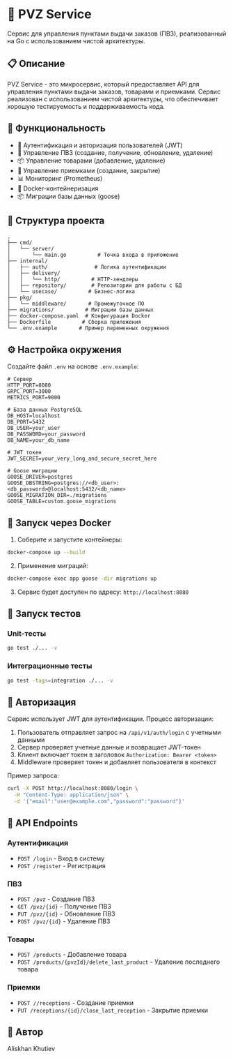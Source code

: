 # 🏪 PVZ Service

Сервис для управления пунктами выдачи заказов (ПВЗ), реализованный на Go с использованием чистой архитектуры.

## 📋 Описание

PVZ Service - это микросервис, который предоставляет API для управления пунктами выдачи заказов, товарами и приемками. Сервис реализован с использованием чистой архитектуры, что обеспечивает хорошую тестируемость и поддерживаемость кода.

## 🚀 Функциональность

- 🔐 Аутентификация и авторизация пользователей (JWT)
- 🏪 Управление ПВЗ (создание, получение, обновление, удаление)
- 📦 Управление товарами (добавление, удаление)
- 📝 Управление приемками (создание, закрытие)
- 📊 Мониторинг (Prometheus)
- 🐳 Docker-контейнеризация
- 📦 Миграции базы данных (goose)

## 📁 Структура проекта

```
.
├── cmd/
│   └── server/
│       └── main.go          # Точка входа в приложение
├── internal/
│   ├── auth/               # Логика аутентификации
│   ├── delivery/
│   │   └── http/          # HTTP-хендлеры
│   ├── repository/        # Репозитории для работы с БД
│   └── usecase/          # Бизнес-логика
├── pkg/
│   └── middleware/       # Промежуточное ПО
├── migrations/          # Миграции базы данных
├── docker-compose.yaml  # Конфигурация Docker
├── Dockerfile          # Сборка приложения
└── .env.example       # Пример переменных окружения
```

## ⚙️ Настройка окружения

Создайте файл `.env` на основе `.env.example`:

```env
# Сервер
HTTP_PORT=8080
GRPC_PORT=3000
METRICS_PORT=9000

# База данных PostgreSQL
DB_HOST=localhost
DB_PORT=5432
DB_USER=your_user
DB_PASSWORD=your_password
DB_NAME=your_db_name

# JWT токен
JWT_SECRET=your_very_long_and_secure_secret_here

# Goose миграции
GOOSE_DRIVER=postgres
GOOSE_DBSTRING=postgres://<db_user>:<db_password>@localhost:5432/<db_name>
GOOSE_MIGRATION_DIR=./migrations
GOOSE_TABLE=custom.goose_migrations
```

## 🐳 Запуск через Docker

1. Соберите и запустите контейнеры:

```bash
docker-compose up --build
```

2. Применение миграций:

```bash
docker-compose exec app goose -dir migrations up
```

3. Сервис будет доступен по адресу: `http://localhost:8080`

## 🧪 Запуск тестов

### Unit-тесты

```bash
go test ./... -v
```

### Интеграционные тесты

```bash
go test -tags=integration ./... -v
```

## 🔐 Авторизация

Сервис использует JWT для аутентификации. Процесс авторизации:

1. Пользователь отправляет запрос на `/api/v1/auth/login` с учетными данными
2. Сервер проверяет учетные данные и возвращает JWT-токен
3. Клиент включает токен в заголовок `Authorization: Bearer <token>`
4. Middleware проверяет токен и добавляет пользователя в контекст

Пример запроса:

```bash
curl -X POST http://localhost:8080/login \
  -H "Content-Type: application/json" \
  -d '{"email":"user@example.com","password":"password"}'
```

## 📝 API Endpoints

### Аутентификация
- `POST /login` - Вход в систему
- `POST /register` - Регистрация

### ПВЗ
- `POST /pvz` - Создание ПВЗ
- `GET /pvz/{id}` - Получение ПВЗ
- `PUT /pvz/{id}` - Обновление ПВЗ
- `POST /pvz/{id}` - Удаление ПВЗ

### Товары
- `POST /products` - Добавление товара
- `POST /products/{pvzId}/delete_last_product` - Удаление последнего товара

### Приемки
- `POST //receptions` - Создание приемки
- `PUT /receptions/{id}/close_last_reception` - Закрытие приемки

## 👤 Автор

Aliskhan Khutiev
